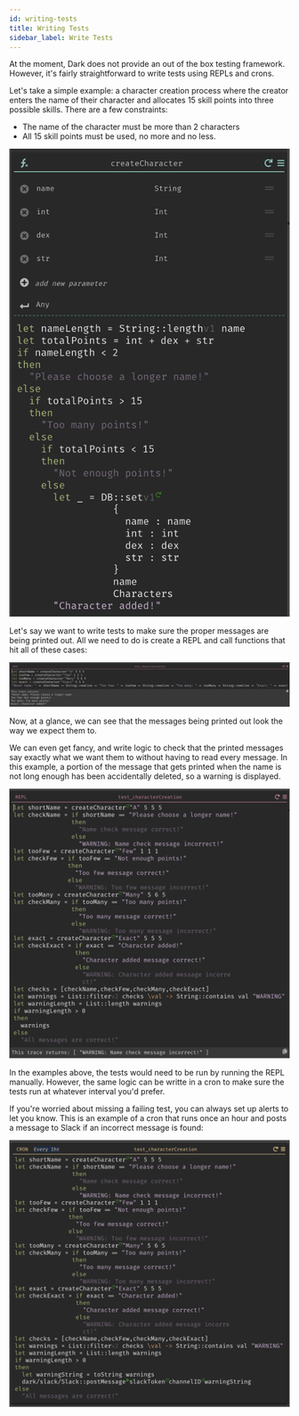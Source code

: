 ```yaml
---
id: writing-tests
title: Writing Tests
sidebar_label: Write Tests
---
```


At the moment, Dark does not provide an out of the box testing framework. However, it's fairly straightforward to write tests using REPLs and crons.

Let's take a simple example: a character creation process where the creator enters the name of their character and allocates 15 skill points into three possible skills. There are a few constraints:

* The name of the character must be more than 2 characters
* All 15 skill points must be used, no more and no less.

![assets/writing-tests/function.png](assets/writing-tests/function.png)

Let's say we want to write tests to make sure the proper messages are being printed out. All we need to do is create a REPL and call functions that hit all of these cases:

![assets/writing-tests/tests.png](assets/writing-tests/tests.png)

Now, at a glance, we can see that the messages being printed out look the way we expect them to.

 We can even get fancy, and write logic to check that the printed messages say exactly what we want them to without having to read every message. In this example, a portion of the message that gets printed when the name is not long enough has been accidentally deleted, so a warning is displayed.

 ![assets/writing-tests/namecheck.png](assets/writing-tests/namecheck.png)

In the examples above, the tests would need to be run by running the REPL manually. However, the same logic can be writte in a cron to make sure the tests run at whatever interval you'd prefer.

If you're worried about missing a failing test, you can always set up alerts to let you know. This is an example of a cron that runs once an hour and posts a message to Slack if an incorrect message is found:

 ![assets/writing-tests/slack.png](assets/writing-tests/slack.png)
